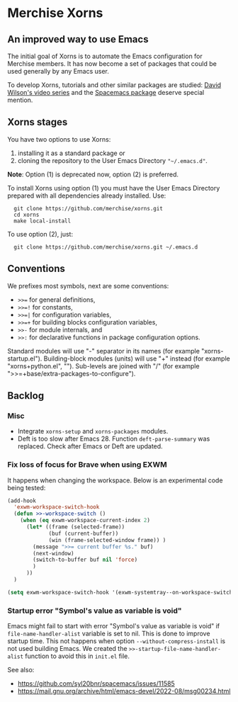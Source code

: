# Merchise Xorns

## An improved way to use Emacs

The initial goal of Xorns is to automate the Emacs configuration for Merchise
members.  It has now become a set of packages that could be used generally by
any Emacs user.

To develop Xorns, tutorials and other similar packages are studied: [David
Wilson's video series](https://www.youtube.com/@SystemCrafters) and the
[Spacemacs package](https://github.com/syl20bnr/spacemacs) deserve special
mention.


## Xorns stages

You have two options to use Xorns:

  1. installing it as a standard package or
  2. cloning the repository to the User Emacs Directory `"~/.emacs.d"`.

**Note**: Option (1) is deprecated now, option (2) is preferred.

To install Xorns using option (1) you must have the User Emacs Directory
prepared with all dependencies already installed.  Use:

```shell
  git clone https://github.com/merchise/xorns.git
  cd xorns
  make local-install
```

To use option (2), just:

```shell
  git clone https://github.com/merchise/xorns.git ~/.emacs.d
```


## Conventions

We prefixes most symbols, next are some conventions:

- `>>=` for general definitions,
- `>>=!` for constants,
- `>>=|` for configuration variables,
- `>>=+` for building blocks configuration variables,
- `>>-` for module internals, and
- `>>:` for declarative functions in package configuration options.

Standard modules will use "-" separator in its names (for example
"xorns-startup.el").  Building-block modules (units) will use "+" instead (for
example "xorns+python.el", "").  Sub-levels are joined with "/" (for example
">>=+base/extra-packages-to-configure").


## Backlog

### Misc

  - Integrate `xorns-setup` and `xorns-packages` modules.
  - Deft is too slow after Emacs 28.  Function `deft-parse-summary` was
    replaced.  Check after Emacs or Deft are updated.

### Fix loss of focus for Brave when using EXWM

It happens when changing the workspace.  Below is an experimental code being
tested:

```lisp
(add-hook
  'exwm-workspace-switch-hook
  (defun >>-workspace-switch ()
    (when (eq exwm-workspace-current-index 2)
      (let* ((frame (selected-frame))
             (buf (current-buffer))
             (win (frame-selected-window frame)) )
        (message ">>= current buffer %s." buf)
        (next-window)
        (switch-to-buffer buf nil 'force)
        )
      ))
  )

(setq exwm-workspace-switch-hook '(exwm-systemtray--on-workspace-switch))
```

### Startup error "Symbol's value as variable is void"

Emacs might fail to start with error "Symbol's value as variable is void" if
`file-name-handler-alist` variable is set to nil.  This is done to improve
startup time.  This not happens when option `--without-compress-install` is
not used building Emacs.  We created the `>>-startup-file-name-handler-alist`
function to avoid this in `init.el` file.

See also:
 - https://github.com/syl20bnr/spacemacs/issues/11585
 - https://mail.gnu.org/archive/html/emacs-devel/2022-08/msg00234.html
